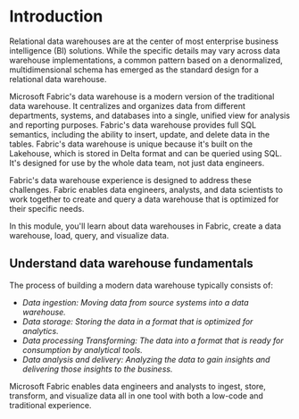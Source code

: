 # Introduction

Relational data warehouses are at the center of most enterprise business intelligence (BI) solutions. While the specific details may vary across data warehouse implementations, a common pattern based on a denormalized, multidimensional schema has emerged as the standard design for a relational data warehouse.

Microsoft Fabric's data warehouse is a modern version of the traditional data warehouse. It centralizes and organizes data from different departments, systems, and databases into a single, unified view for analysis and reporting purposes. Fabric's data warehouse provides full SQL semantics, including the ability to insert, update, and delete data in the tables. Fabric's data warehouse is unique because it's built on the Lakehouse, which is stored in Delta format and can be queried using SQL. It's designed for use by the whole data team, not just data engineers.

Fabric's data warehouse experience is designed to address these challenges. Fabric enables data engineers, analysts, and data scientists to work together to create and query a data warehouse that is optimized for their specific needs.

In this module, you'll learn about data warehouses in Fabric, create a data warehouse, load, query, and visualize data.

## Understand data warehouse fundamentals

The process of building a modern data warehouse typically consists of:

- *Data ingestion:* *Moving data from source systems into a data warehouse.*
- *Data storage:* *Storing the data in a format that is optimized for analytics.*
- *Data processing Transforming:* *The data into a format that is ready for consumption by analytical tools.*
- *Data analysis and delivery:* *Analyzing the data to gain insights and delivering those insights to the business.*

Microsoft Fabric enables data engineers and analysts to ingest, store, transform, and visualize data all in one tool with both a low-code and traditional experience.

